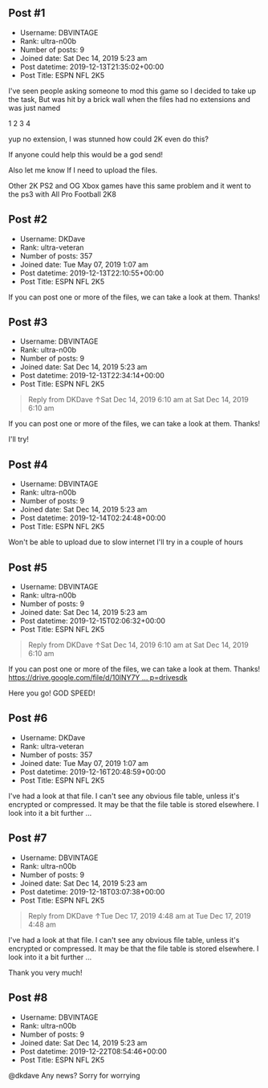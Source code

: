 ## Post #1
- Username: DBVINTAGE
- Rank: ultra-n00b
- Number of posts: 9
- Joined date: Sat Dec 14, 2019 5:23 am
- Post datetime: 2019-12-13T21:35:02+00:00
- Post Title: ESPN NFL 2K5

I've seen people asking someone to mod this game so I decided to take up the task, But was hit by a brick wall when the files had no extensions and was just named 

1
2
3
4

yup no extension,  I was stunned how could 2K even do this?

If anyone could help this would be a god send!

Also let me know If I need to upload the files.

Other 2K PS2 and OG Xbox games have this same problem and it went to the ps3 with All Pro Football 2K8
## Post #2
- Username: DKDave
- Rank: ultra-veteran
- Number of posts: 357
- Joined date: Tue May 07, 2019 1:07 am
- Post datetime: 2019-12-13T22:10:55+00:00
- Post Title: ESPN NFL 2K5

If you can post one or more of the files, we can take a look at them.  Thanks!
## Post #3
- Username: DBVINTAGE
- Rank: ultra-n00b
- Number of posts: 9
- Joined date: Sat Dec 14, 2019 5:23 am
- Post datetime: 2019-12-13T22:34:14+00:00
- Post Title: ESPN NFL 2K5

> Reply from DKDave ↑Sat Dec 14, 2019 6:10 am at Sat Dec 14, 2019 6:10 am
>
> 
If you can post one or more of the files, we can take a look at them.  Thanks!

I'll try!
## Post #4
- Username: DBVINTAGE
- Rank: ultra-n00b
- Number of posts: 9
- Joined date: Sat Dec 14, 2019 5:23 am
- Post datetime: 2019-12-14T02:24:48+00:00
- Post Title: ESPN NFL 2K5

Won't be able to upload due to slow internet   I'll try in a couple of hours
## Post #5
- Username: DBVINTAGE
- Rank: ultra-n00b
- Number of posts: 9
- Joined date: Sat Dec 14, 2019 5:23 am
- Post datetime: 2019-12-15T02:06:32+00:00
- Post Title: ESPN NFL 2K5

> Reply from DKDave ↑Sat Dec 14, 2019 6:10 am at Sat Dec 14, 2019 6:10 am
>
> 
If you can post one or more of the files, we can take a look at them.  Thanks!
[https://drive.google.com/file/d/10lNY7Y ... p=drivesdk](https://drive.google.com/file/d/10lNY7YtO9O_WlGkHyX5CdsjghMBf2IxO/view?usp=drivesdk)

Here you go! GOD SPEED!
## Post #6
- Username: DKDave
- Rank: ultra-veteran
- Number of posts: 357
- Joined date: Tue May 07, 2019 1:07 am
- Post datetime: 2019-12-16T20:48:59+00:00
- Post Title: ESPN NFL 2K5

I've had a look at that file.  I can't see any obvious file table, unless it's encrypted or compressed.  It may be that the file table is stored elsewhere.  I look into it a bit further ...
## Post #7
- Username: DBVINTAGE
- Rank: ultra-n00b
- Number of posts: 9
- Joined date: Sat Dec 14, 2019 5:23 am
- Post datetime: 2019-12-18T03:07:38+00:00
- Post Title: ESPN NFL 2K5

> Reply from DKDave ↑Tue Dec 17, 2019 4:48 am at Tue Dec 17, 2019 4:48 am
>
> 
I've had a look at that file.  I can't see any obvious file table, unless it's encrypted or compressed.  It may be that the file table is stored elsewhere.  I look into it a bit further ...

Thank you very much!
## Post #8
- Username: DBVINTAGE
- Rank: ultra-n00b
- Number of posts: 9
- Joined date: Sat Dec 14, 2019 5:23 am
- Post datetime: 2019-12-22T08:54:46+00:00
- Post Title: ESPN NFL 2K5

@dkdave Any news? Sorry for worrying
